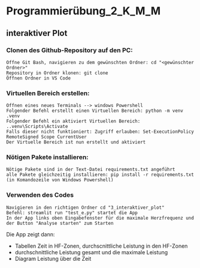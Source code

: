 # Programmierübung_2_K_M_M
## interaktiver Plot
### Clonen des Github-Repository auf den PC:

    Öffne Git Bash, navigieren zu dem gewünschten Ordner: cd "<gewünschter Ordner>"
    Repository in Ordner klonen: git clone
    Öffnen Ordner in VS Code

### Virtuellen Bereich erstellen:

    Öffnen eines neues Terminals --> windows Powershell
    Folgender Befehl erstellt einen Virtuellen Bereich: python -m venv .venv
    Folgender Befehl ein aktiviert Virtuellen Bereich: ..venv\Scripts\Activate
    Falls dieser nicht funktioniert: Zugriff erlauben: Set-ExecutionPolicy RemoteSigned Scope CurrentUser
    Der Virtuelle Bereich ist nun erstellt und aktiviert

### Nötigen Pakete installieren:

    Nötige Pakete sind in der Text-Datei requirements.txt angeführt
    alle Pakete gleichzeitig installieren: pip install -r requirements.txt (in Komandozeile von Windows Powershell)

### Verwenden des Codes

    Navigieren in den richtigen Ordner cd "3_interaktiver_plot"
    Befehl: streamlit run "test_e.py" startet die App
    In der App links oben Eingabefenster für die maximale Herzfrequenz und der Button "Analyse starten" zum Starten 
Die App zeigt dann: 
* Tabellen Zeit in HF-Zonen, durchscnittliche Leistung in den HF-Zonen                     
* durchschnittliche Leistung gesamt und die maximale Leistung
* Diagram Leistung über die Zeit
